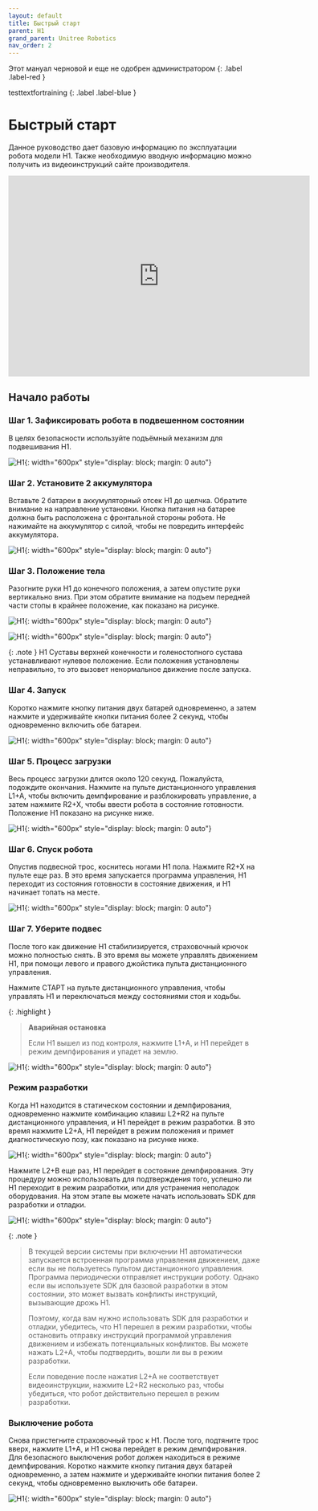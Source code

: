 ```yaml
---
layout: default
title: Быстрый старт
parent: H1
grand_parent: Unitree Robotics
nav_order: 2
---
```


Этот мануал черновой и еще не одобрен администратором
{: .label .label-red }

testtextfortraining
{: .label .label-blue }

# Быстрый старт

Данное руководство дает базовую информацию по эксплуатации робота модели H1. Также необходимую вводную информацию можно получить из видеоинструкций сайте производителя.

<center>
<iframe width="600" height="400" src="https://doc-cdn.unitree.com/static/2024/1/16/27eaf8cd75d8441b99e9853c5f51462f.mp4" title="YouTube video player" frameborder="0" allow="accelerometer; autoplay; clipboard-write; encrypted-media; gyroscope; picture-in-picture" allowfullscreen></iframe>
</center>

## Начало работы
### Шаг 1. Зафиксировать робота в подвешенном состоянии

В целях безопасности используйте подъёмный механизм для подвешивания H1.

![H1](/assets/images/hangH1.png){: width="600px" style="display: block; margin: 0 auto"}


### Шаг 2. Установите 2 аккумулятора

Вставьте 2 батареи в аккумуляторный отсек H1 до щелчка. Обратите внимание на направление установки. Кнопка питания на батарее должна быть расположена с фронтальной стороны робота. Не нажимайте на аккумулятор с силой, чтобы не повредить интерфейс аккумулятора.

![H1](/assets/images/battery_pack_H1.png){: width="600px" style="display: block; margin: 0 auto"}

### Шаг 3. Положение тела

Разогните руки H1 до конечного положения, а затем опустите руки вертикально вниз. При этом обратите внимание на подъем передней части стопы в крайнее положение, как показано на рисунке.

![H1](/assets/images/start_arm.png){: width="600px" style="display: block; margin: 0 auto"}

![H1](/assets/images/start_leg.png){: width="600px" style="display: block; margin: 0 auto"}


{: .note }
H1 Суставы верхней конечности и голеностопного сустава устанавливают нулевое положение. Если положения установлены неправильно, то это вызовет ненормальное движение после запуска.


### Шаг 4. Запуск

Коротко нажмите кнопку питания двух батарей одновременно, а затем нажмите и удерживайте кнопки питания более 2 секунд, чтобы одновременно включить обе батареи.

![H1](/assets/images/BatteryOn.png){: width="600px" style="display: block; margin: 0 auto"}

### Шаг 5. Процесс загрузки

Весь процесс загрузки длится около 120 секунд. Пожалуйста, подождите окончания. Нажмите на пульте дистанционного управления L1+A, чтобы включить демпфирование и разблокировать управление, а затем нажмите R2+X, чтобы ввести робота в состояние готовности. Положение H1 показано на рисунке ниже.

![H1](/assets/images/H1_step5.png){: width="600px" style="display: block; margin: 0 auto"}


### Шаг 6. Спуск робота

Опустив подвесной трос, коснитесь ногами H1 пола. Нажмите R2+X на пульте еще раз. В это время запускается программа управления, H1 переходит из состояния готовности в состояние движения, и H1 начинает топать на месте.

![H1](/assets/images/H1_foots.png){: width="600px" style="display: block; margin: 0 auto"}


### Шаг 7. Уберите подвес

После того как движение Н1 стабилизируется, страховочный крючок можно полностью снять. В это время вы можете управлять движением H1, при помощи левого и правого джойстика пульта дистанционного управления.

Нажмите СТАРТ на пульте дистанционного управления, чтобы управлять H1 и переключаться между состояниями стоя и ходьбы.

{: .highlight }
> **Аварийная остановка**
> 
> Если H1 вышел из под контроля, нажмите L1+A, и H1 перейдет в режим демпфирования и упадет на землю.

![H1](/assets/images/step7H1.png){: width="600px" style="display: block; margin: 0 auto"}

### Режим разработки

Когда H1 находится в статическом состоянии и демпфирования, одновременно нажмите комбинацию клавиш L2+R2 на пульте дистанционного управления, и H1 перейдет в режим разработки. В это время нажмите L2+A, H1 перейдет в режим положения и примет диагностическую позу, как показано на рисунке ниже.

![H1](/assets/images/devH1.png){: width="600px" style="display: block; margin: 0 auto"}


Нажмите L2+B еще раз, H1 перейдет в состояние демпфирования. Эту процедуру можно использовать для подтверждения того, успешно ли H1 переходит в режим разработки, или для устранения неполадок оборудования. На этом этапе вы можете начать использовать SDK для разработки и отладки.

![H1](/assets/images/dempH1.png){: width="600px" style="display: block; margin: 0 auto"}


{: .note }
> В текущей версии системы при включении H1 автоматически запускается встроенная программа управления движением, даже если вы не пользуетесь пультом дистанционного управления. Программа периодически отправляет инструкции роботу. Однако если вы используете SDK для базовой разработки в этом состоянии, это может вызвать конфликты инструкций, вызывающие дрожь H1.
> 
> Поэтому, когда вам нужно использовать SDK для разработки и отладки, убедитесь, что H1 перешел в режим разработки, чтобы остановить отправку инструкций программой управления движением и избежать потенциальных конфликтов. Вы можете нажать L2+A, чтобы подтвердить, вошли ли вы в режим разработки.
> 
> Если поведение после нажатия L2+A не соответствует видеоинструкции, нажмите L2+R2 несколько раз, чтобы убедиться, что робот действительно перешел в режим разработки.


### Выключение робота

Снова пристегните страховочный трос к H1. После того, подтяните трос вверх, нажмите L1+A, и H1 снова перейдет в режим демпфирования.
Для безопасного выключения робот должен находиться в режиме демпфирования. Коротко нажмите кнопку питания двух батарей одновременно, а затем нажмите и удерживайте кнопки питания более 2 секунд, чтобы одновременно выключить обе батареи.

![H1](/assets/images/lastH1.png){: width="600px" style="display: block; margin: 0 auto"}


